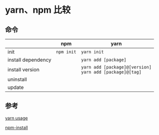 # yarn、npm 比较

## 命令
|                    | npm            | yarn                                                                 |
| ------------------ | -------------- | -------------------------------------------------------------------- |
| init               | ```npm init``` | ```yarn init```                                                      |
| install dependency |                | ```yarn add [package]```                                     |
| install version    |                | ```yarn add [package]@[version]```<br>```yarn add [package]@[tag]``` |
| uninstall          |                |                                                                      |
| update             |                |                                                                      |


## 参考

[yarn usage](https://yarnpkg.com/en/docs/usage)

[npm-install](https://docs.npmjs.com/cli/install)